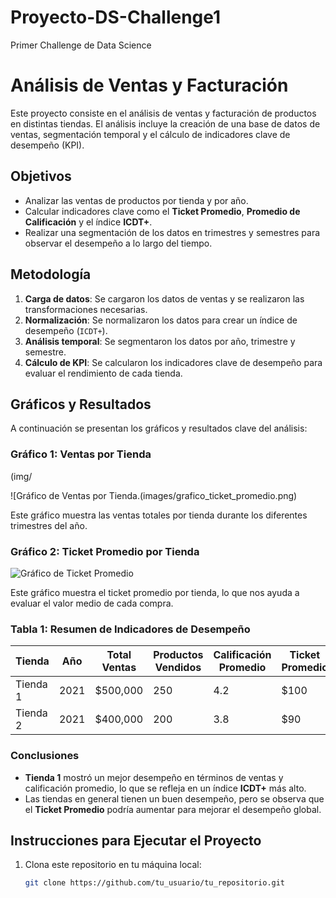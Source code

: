 # Proyecto-DS-Challenge1
Primer Challenge de Data Science

# Análisis de Ventas y Facturación

Este proyecto consiste en el análisis de ventas y facturación de productos en distintas tiendas. El análisis incluye la creación de una base de datos de ventas, segmentación temporal y el cálculo de indicadores clave de desempeño (KPI).

## Objetivos

- Analizar las ventas de productos por tienda y por año.
- Calcular indicadores clave como el **Ticket Promedio**, **Promedio de Calificación** y el índice **ICDT+**.
- Realizar una segmentación de los datos en trimestres y semestres para observar el desempeño a lo largo del tiempo.

## Metodología

1. **Carga de datos**: Se cargaron los datos de ventas y se realizaron las transformaciones necesarias.
2. **Normalización**: Se normalizaron los datos para crear un índice de desempeño (`ICDT+`).
3. **Análisis temporal**: Se segmentaron los datos por año, trimestre y semestre.
4. **Cálculo de KPI**: Se calcularon los indicadores clave de desempeño para evaluar el rendimiento de cada tienda.

## Gráficos y Resultados

A continuación se presentan los gráficos y resultados clave del análisis:

### Gráfico 1: Ventas por Tienda
(img/


![Gráfico de Ventas por Tienda.(images/grafico_ticket_promedio.png)


Este gráfico muestra las ventas totales por tienda durante los diferentes trimestres del año.

### Gráfico 2: Ticket Promedio por Tienda

![Gráfico de Ticket Promedio](images/grafico_ticket_promedio.png)

Este gráfico muestra el ticket promedio por tienda, lo que nos ayuda a evaluar el valor medio de cada compra.

### Tabla 1: Resumen de Indicadores de Desempeño

| Tienda  | Año  | Total Ventas | Productos Vendidos | Calificación Promedio | Ticket Promedio | ICDT+ |
|---------|------|--------------|--------------------|-----------------------|-----------------|-------|
| Tienda 1 | 2021 | $500,000     | 250                | 4.2                   | $100            | 0.87  |
| Tienda 2 | 2021 | $400,000     | 200                | 3.8                   | $90             | 0.75  |

### Conclusiones

- **Tienda 1** mostró un mejor desempeño en términos de ventas y calificación promedio, lo que se refleja en un índice **ICDT+** más alto.
- Las tiendas en general tienen un buen desempeño, pero se observa que el **Ticket Promedio** podría aumentar para mejorar el desempeño global.

## Instrucciones para Ejecutar el Proyecto

1. Clona este repositorio en tu máquina local:
   ```bash
   git clone https://github.com/tu_usuario/tu_repositorio.git

